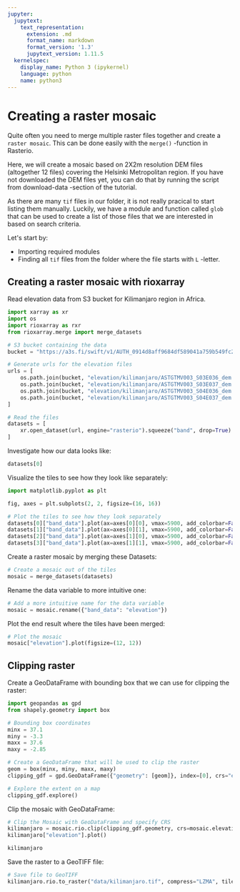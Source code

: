 ```yaml
---
jupyter:
  jupytext:
    text_representation:
      extension: .md
      format_name: markdown
      format_version: '1.3'
      jupytext_version: 1.11.5
  kernelspec:
    display_name: Python 3 (ipykernel)
    language: python
    name: python3
---
```


# Creating a raster mosaic

Quite often you need to merge multiple raster files together and create a `raster mosaic`. This can be done easily with the `merge()` -function in Rasterio.

Here, we will create a mosaic based on 2X2m resolution DEM files (altogether 12 files) covering the Helsinki Metropolitan region. If you have not downloaded the DEM files yet, you can do that by running the script from download-data -section of the tutorial.

As there are many `tif` files in our folder, it is not really pracical to start listing them manually. Luckily, we have a module and function called `glob` that can be used to create a list of those files that we are interested in based on search criteria.

Let's start by:
   
  - Importing required modules
  - Finding all `tif` files from the folder where the file starts with `L` -letter.



## Creating a raster mosaic with rioxarray

Read elevation data from S3 bucket for Kilimanjaro region in Africa.

```python
import xarray as xr
import os
import rioxarray as rxr
from rioxarray.merge import merge_datasets

# S3 bucket containing the data
bucket = "https://a3s.fi/swift/v1/AUTH_0914d8aff9684df589041a759b549fc2/PythonGIS"

# Generate urls for the elevation files
urls = [
    os.path.join(bucket, "elevation/kilimanjaro/ASTGTMV003_S03E036_dem.tif"),
    os.path.join(bucket, "elevation/kilimanjaro/ASTGTMV003_S03E037_dem.tif"),
    os.path.join(bucket, "elevation/kilimanjaro/ASTGTMV003_S04E036_dem.tif"),
    os.path.join(bucket, "elevation/kilimanjaro/ASTGTMV003_S04E037_dem.tif"),
]

# Read the files
datasets = [
    xr.open_dataset(url, engine="rasterio").squeeze("band", drop=True) for url in urls
]
```

Investigate how our data looks like:

```python
datasets[0]
```

Visualize the tiles to see how they look like separately:

```python
import matplotlib.pyplot as plt

fig, axes = plt.subplots(2, 2, figsize=(16, 16))

# Plot the tiles to see how they look separately
datasets[0]["band_data"].plot(ax=axes[0][0], vmax=5900, add_colorbar=False)
datasets[1]["band_data"].plot(ax=axes[0][1], vmax=5900, add_colorbar=False)
datasets[2]["band_data"].plot(ax=axes[1][0], vmax=5900, add_colorbar=False)
datasets[3]["band_data"].plot(ax=axes[1][1], vmax=5900, add_colorbar=False)
```

Create a raster mosaic by merging these Datasets:

```python
# Create a mosaic out of the tiles
mosaic = merge_datasets(datasets)
```

Rename the data variable to more intuitive one:

```python
# Add a more intuitive name for the data variable
mosaic = mosaic.rename({"band_data": "elevation"})
```

Plot the end result where the tiles have been merged:

```python
# Plot the mosaic
mosaic["elevation"].plot(figsize=(12, 12))
```

## Clipping raster


Create a GeoDataFrame with bounding box that we can use for clipping the raster:

```python
import geopandas as gpd
from shapely.geometry import box

# Bounding box coordinates
minx = 37.1
miny = -3.3
maxx = 37.6
maxy = -2.85

# Create a GeoDataFrame that will be used to clip the raster
geom = box(minx, miny, maxx, maxy)
clipping_gdf = gpd.GeoDataFrame({"geometry": [geom]}, index=[0], crs="epsg:4326")

# Explore the extent on a map
clipping_gdf.explore()
```

Clip the mosaic with GeoDataFrame:

```python
# Clip the Mosaic with GeoDataFrame and specify CRS
kilimanjaro = mosaic.rio.clip(clipping_gdf.geometry, crs=mosaic.elevation.rio.crs)
kilimanjaro["elevation"].plot()
```

```python
kilimanjaro
```

Save the raster to a GeoTIFF file:

```python
# Save file to GeoTIFF
kilimanjaro.rio.to_raster("data/kilimanjaro.tif", compress="LZMA", tiled=True)
```
